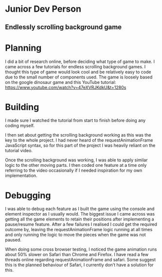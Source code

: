# Junior Dev Person

## Endlessly scrolling background game

# Planning

I did a bit of research online, before deciding what type of game to make. I came across a few
tutorials for endless scrolling background games. I thought this type of game would look cool and be
relatively easy to code due to the small number of components used. The game is loosely based on the
google dinosaur game and this YouTube tutorial: https://www.youtube.com/watch?v=47eXVRJKdkU&t=1280s

# Building

I made sure I watched the tutorial from start to finish before doing any coding myself.

I then set about getting the scrolling background working as this was the key to the whole project.
I had never heard of the requestAnimationFrame JavaScript syntax, so for this part of the project I
was heavily reliant on the tutorial video.

Once the scrolling background was working, I was able to apply similar logic to the other moving
parts. I then coded one feature at a time only referring to the video occasionally if I needed
inspiration for my own implementation.

# Debugging

I was able to debug each feature as I built the game using the console and element inspector as I
usually would. The biggest issue I came across was getting all the game elements to retain their
positions after implementing a pause/resume feature. After a few failures I realised I could get the
required outcome by, leaving the requestAnimationFrame logic running at all times and only running
the logic to move the pieces when the game was not paused.

When doing some cross browser testing, I noticed the game animation runs about 50% slower on Safari
than Chrome and Firefox. I have read a few threads online regarding requestAnimationFrame and
safari. Some suggest this is the planned behaviour of Safari, I currently don’t have a solution for
this.

